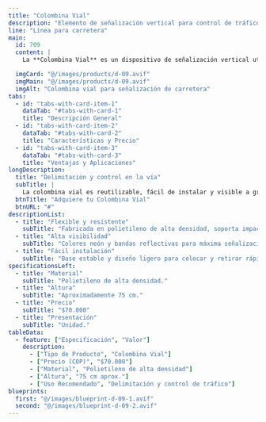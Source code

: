 ```yaml
---
title: "Colombina Vial"
description: "Elemento de señalización vertical para control de tráfico"
line: "Línea para carretera"
main:
  id: 709
  content: |
    La **Colombina Vial** es un dispositivo de señalización vertical utilizado para delimitar carriles, zonas de trabajo o desvíos temporales en la vía. Flexible y resistente, es ideal para mejorar la seguridad vial.

  imgCard: "@/images/products/d-09.avif"
  imgMain: "@/images/products/d-09.avif"
  imgAlt: "Colombina vial para señalización de carretera"
tabs:
  - id: "tabs-with-card-item-1"
    dataTab: "#tabs-with-card-1"
    title: "Descripción General"
  - id: "tabs-with-card-item-2"
    dataTab: "#tabs-with-card-2"
    title: "Características y Precio"
  - id: "tabs-with-card-item-3"
    dataTab: "#tabs-with-card-3"
    title: "Ventajas y Aplicaciones"
longDescription:
  title: "Delimitación y control en la vía"
  subTitle: |
    La colombina vial es reutilizable, fácil de instalar y visible a gran distancia, ayudando a prevenir accidentes y organizar el flujo vehicular.
  btnTitle: "Adquiere tu Colombina Vial"
  btnURL: "#"
descriptionList:
  - title: "Flexible y resistente"
    subTitle: "Fabricada en polietileno de alta densidad, soporta impactos y condiciones climáticas."
  - title: "Alta visibilidad"
    subTitle: "Colores neón y bandas reflectivas para máxima señalización."
  - title: "Fácil instalación"
    subTitle: "Base estable y diseño ligero para colocar y retirar rápidamente."
specificationsLeft:
  - title: "Material"
    subTitle: "Polietileno de alta densidad."
  - title: "Altura"
    subTitle: "Aproximadamente 75 cm."
  - title: "Precio"
    subTitle: "$70.000"
  - title: "Presentación"
    subTitle: "Unidad."
tableData:
  - feature: ["Especificación", "Valor"]
    description:
      - ["Tipo de Producto", "Colombina Vial"]
      - ["Precio (COP)", "$70.000"]
      - ["Material", "Polietileno de alta densidad"]
      - ["Altura", "75 cm aprox."]
      - ["Uso Recomendado", "Delimitación y control de tráfico"]
blueprints:
  first: "@/images/blueprint-d-09-1.avif"
  second: "@/images/blueprint-d-09-2.avif"
---
```


